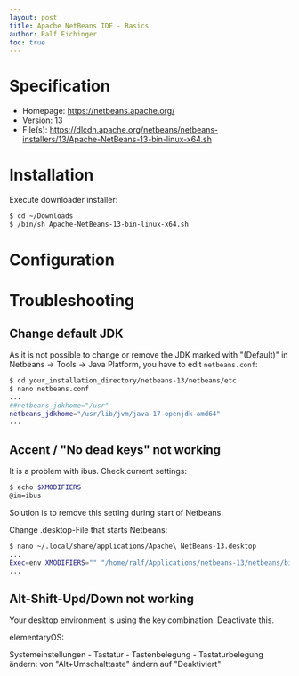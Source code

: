 ```yaml
---
layout: post
title: Apache NetBeans IDE - Basics
author: Ralf Eichinger
toc: true
---
```


# Specification

* Homepage: <https://netbeans.apache.org/>
* Version: 13
* File(s): <https://dlcdn.apache.org/netbeans/netbeans-installers/13/Apache-NetBeans-13-bin-linux-x64.sh>

# Installation

Execute downloader installer:

```sh
$ cd ~/Downloads
$ /bin/sh Apache-NetBeans-13-bin-linux-x64.sh
```

# Configuration



# Troubleshooting

## Change default JDK

As it is not possible to change or remove the JDK marked with "(Default)" in Netbeans -> Tools -> Java Platform,
you have to edit `netbeans.conf`:

```sh
$ cd your_installation_directory/netbeans-13/netbeans/etc
$ nano netbeans.conf
...
##netbeans_jdkhome="/usr"
netbeans_jdkhome="/usr/lib/jvm/java-17-openjdk-amd64"
...
```

## Accent / "No dead keys" not working

It is a problem with ibus. Check current settings:

```sh
$ echo $XMODIFIERS
@im=ibus
```

Solution is to remove this setting during start of Netbeans.

Change .desktop-File that starts Netbeans:

```sh
$ nano ~/.local/share/applications/Apache\ NetBeans-13.desktop
...
Exec=env XMODIFIERS="" "/home/ralf/Applications/netbeans-13/netbeans/bin/netbeans"
...
```

## Alt-Shift-Upd/Down not working

Your desktop environment is using the key combination. Deactivate this.

elementaryOS:

Systemeinstellungen - Tastatur - Tastenbelegung - Tastaturbelegung ändern: von "Alt+Umschalttaste" ändern auf "Deaktiviert"